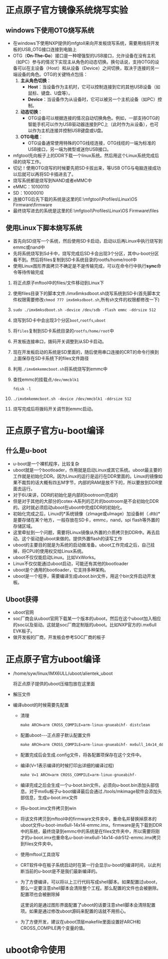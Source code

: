 # 正点原子官方镜像系统烧写实验

## windows下使用OTG烧写系统

- 在windows下使用NXP提供的mfgtoll来向开发板烧写系统，需要用线将开发板的USB_OTG接口连接到电脑上
- OTG（**On-The-Go**）接口是一种增强型的USB接口，允许设备在没有主机（如PC）参与的情况下实现主从角色的动态切换。换句话说，支持OTG的设备可以在主设备（Host）和从设备（Device）之间切换，取决于连接的另一端设备的角色。OTG的关键特点包括：
  1. **主从角色切换**：
     - **Host**：当设备作为主机时，它可以控制连接到它的其他USB设备（如鼠标、键盘、U盘等）。
     - **Device**：当设备作为从设备时，它可以被另一个主机设备（如PC）控制。
  2. **动态切换**：
     - OTG设备可以根据连接的情况自动切换角色。例如，一部支持OTG的智能手机可以作为USB驱动器连接到PC上（此时作为从设备），也可以作为主机连接并控制USB键盘或U盘。
  3. **OTG电缆**：
     - OTG设备通常使用特殊的OTG线缆连接，OTG线缆的一端为标准的USB接口，另一端为微型或迷你USB接口。
- mfgtool先向板子上的DDR下载一个linux系统。然后用这个Linux系统完成后续的烧写工作。
- 切记！使用OTG烧写的时候要先把SD卡拔出来，等USB OTG与电脑连接成功以后就可以再将SD卡插进去了。
- 烧写系统都是烧写到NAND或者eMMC中
- eMMC：10100110
- SD：10000010
- 连接OTG后先下载的系统是这里的E:\mfgtool\Profiles\Linux\OS Firmware\firmware
- 最终烧写进去的系统是这里的E:\mfgtool\Profiles\Linux\OS Firmware\files

## 使用Linux下脚本烧写系统

- 首先向SD烧写一个系统，然后使用SD卡启动，启动以后再Linux中执行烧写到emmc或nand中
- 先将系统烧写到Sd卡中，烧写完成后SD卡会出现3个分区，其中u-boot分区看不到。然后将files复制到SD卡系统目录的rootfs/home/root中
- 使用Linux图形界面拷贝不确定是不是传输完成，可以在命令行中执行**sync**命令等待传输完成 

1. 将正点原子mftool中的files/文件移动到Linux下

2. 使用files目录下的脚本文件./imx6mksdboot.sh烧写系统到SD卡(首先脚本文件权限需要修改`chmod 777 imx6mksdboot.sh`,所有sh文件的权限都修改一下)

3. ```makefile
   sudo ./imx6mksdboot.sh -device /dev/sdb -flash emmc -ddrsize 512
   ```

4. 烧写到SD卡中会出现3个分区`boot`,`rootfs`,`uboot`

5. 将`files`复制到SD卡系统目录的`rootfs/home/root`中

6. 开发板连接串口，拨码开关调整到从SD卡启动。

7. 现在开发板启动的系统是SD里面的，随后使用串口连接的CRT的命令行换到上面保存在SD卡系统下的files文件路径

8. 利用`./imx6mkemmcboot.sh`将系统烧写到emmc中

9. 查找emmc的挂载点`/dev/mmcblk1`

   ```makefile
   fdisk -l
   ```

10. ```
    ./imx6mkemmcboot.sh -device /dev/mmcblk1 -ddrsize 512
    ```

11. 烧写完成后将拨码开关调节到emmc启动。

# 正点原子官方u-boot编译

## 什么是u-boot

- u-boot是一个裸机程序，比较复杂
- uboot就是一个bootloader，作用就是启动Linux或其它系统。uboot最主要的工作就是初始化DDR。因为Linux的运行是运行在DDR里面的。Linux的镜像如果不裁剪的话大概有四五M字节，内部的RAM是放不下的，所以要放到DDR里面去运行。
- 对于6U来讲，DDR的初始化是内部的bootroom完成的
- 但是对于其他的大部分的cotex-A系列的芯片的bootroom是不会初始化DDR的。这时就必须启动uboot在uboot中完成DDR的初始化。
- 初始化完成之后，Linux的*系统镜像（zImage或uImage）加设备树（.dtb)*是要存储在某个地方，一般存放在SD卡，emmc，nand，spi flash等外置的存储区域。
- 这里牵扯到一个问题，需要将Linux镜像从外置的介质拷贝到DDR中。再去启动。这个驱动是uboot来做的。提供外置flash的读写工作
- uboot的主要目的就是为系统的启动做准备。uboot工作完成之后，自己挂掉，将CPU的使用权交给Linux系统。
- uboot不仅仅能启动Linux。比如VxWorks。
- Linux不仅仅能通过uboot启动，可能还有其他的bootloader
- uboot是个通用的bootloader，它支持多种架构。
- uboot是一个程序，需要编译生成uboot.bin文件，用这个bin文件启动开发板。

## Uboot获得

- uboot官网
- soc厂商会从uboot官网下载某一个版本的uboot，然后在这个uboot加入相应的soc以及驱动。这就是soc厂商定制版的uboot。比如NXP官方的i.mx6ull EVK板子。
- 做开发板的厂商，开发板会参考SOC厂商的板子

# 正点原子官方uboot编译

- /home/syw/linux/IMX6ULL/uboot/alientek_uboot

  将正点原子提供的uboot压缩包放在这里面

- 解压文件

- 编译uboot的时候需要先配置

  - 清理

    ```makefile
    make ARCH=arm CROSS_COMPILE=arm-linux-gnueabihf- distclean
    ```

  - 配置uboot---正点原子默认配置文件

    ```makefile
    make ARCH=arm CROSS_COMPILE=arm-linux-gnueabihf- mx6ull_14x14_ddr512_emmc_defconfig
    ```

  - 配置完成后会生成.config文件，将各配置项保存在这个文件中。

  - 编译(V=1表示编译的时候打印出详细的编译过程)

    ```makefile
    make V=1 ARCH=arm CROSS_COMPILE=arm-linux-gnueabihf-
    ```

  - 编译完成之后会生成一个u-boot.bin文件。必须向u-boot.bin添加头部信息。对于mx6u板子u-boot编译最后会通过./tools/mkimage软件会添加头部信息，生成u-boot.imx文件
  
  - 将u-boot.imx文件拷贝到win

  - 将该文件拷贝到mftool中的firmware文件夹中，重命名并替换掉原本的uboot文件u-boot-imx6ull-14x14-emmc.imx。firmware是先下载到DDR中的系统，最终烧录到emmc中的系统是在files文件夹中，所以需要将刚才的u-boot.imx也重命名u-boot-imx6ull-14x14-ddr512-emmc.imx拷贝到files文件夹中。
  
  - 使用mftool工具烧写
  
  - CRT软件中在板子系统启动时在第一行会显示u-boot的编译时间，以此判断当前的u-boot是不是我们最新编译的。
  
  - 为了方便编译，可以将以上三行代码写成shell脚本。如果配置过uboot，那么一定要注意shell脚本会清除整个工程。那么配置的文件也会被删除。配置项也会被删除掉
  
    这里说的是通过图形界面配置了uboot的话要注意shell脚本会清除配置项。如果是通过修改uboot源码来配置的话就不用担心。
  
  - 为了方便开发，建议在uboot顶层makefile里面设置好ARCH和CROSS_COMPILE两个变量的值。

# uboot命令使用





